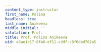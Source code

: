 ```yaml
---
content_type: instructor
first_name: Polina
headless: true
last_name: Anikeeva
middle_initial: ''
salutation: Prof.
title: Prof. Polina Anikeeva
uid: a8ae1c17-0fa0-ef11-cddf-c8f6dad702a5
---
```

